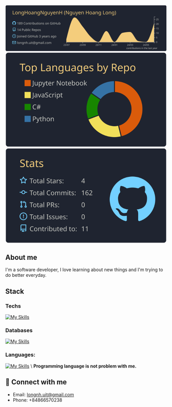
[![](https://raw.githubusercontent.com/LongHoangNguyenH/LongHoangNguyenH/master/profile-summary-card-output/ayu_mirage/0-profile-details.svg)](https://github.com/vn7n24fzkq/github-profile-summary-cards)
[![](https://raw.githubusercontent.com/LongHoangNguyenH/LongHoangNguyenH/master/profile-summary-card-output/ayu_mirage/1-repos-per-language.svg)](https://github.com/vn7n24fzkq/github-profile-summary-cards) ![](https://raw.githubusercontent.com/LongHoangNguyenH/LongHoangNguyenH/master/profile-summary-card-output/ayu_mirage/3-stats.svg)
## About me
I'm a software developer, I love learning about new things and I'm trying to do better everyday. 

## Stack 
  ### Techs
   [![My Skills](https://skillicons.dev/icons?i=nestjs,react,docker,graphql&theme=light)](https://skillicons.dev)
  ### Databases
  [![My Skills](https://skillicons.dev/icons?i=mysql,mongodb,postgres,prisma&theme=light)](https://skillicons.dev)
  ### Languages:
  [![My Skills](https://skillicons.dev/icons?i=java,js,nodejs,ts,go,py&theme=light)](https://skillicons.dev) \\
  **Programming language is not problem with me.**
## 🔗 Connect with me
- Email: longnh.uit@gmail.com
- Phone: +84866570238

